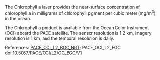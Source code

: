 The Chlorophyll a layer provides the near-surface concentration of chlorophyll a in milligrams of chlorophyll pigment per cubic meter (mg/m<sup>3</sup>) in the ocean.

The Chlorophyll a product is available from the Ocean Color Instrument (OCI) aboard the PACE satellite. The sensor resolution is 1.2 km, imagery resolution is 1 km, and the temporal resolution is daily.

References: [PACE_OCI_L2_BGC_NRT](https://cmr.earthdata.nasa.gov/search/concepts/C2910373790-OB_CLOUD.html); PACE_OCI_L2_BGC [doi:10.5067/PACE/OCI/L2/OC_BGC/V1](https://doi.org/10.5067/PACE/OCI/L2/OC_BGC/V1)